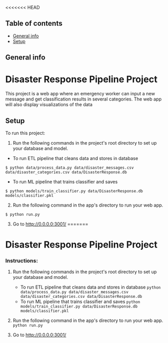 <<<<<<< HEAD
## Table of contents
* [General info](#general-info)
* [Setup](#setup)

## General info
# Disaster Response Pipeline Project
This project is a web app where an emergency worker can input a new message and get classification results in several categories. The web app will also display visualizations of the data
	
## Setup
To run this project:
1. Run the following commands in the project's root directory to set up your database and model.
- To run ETL pipeline that cleans data and stores in database
```
$ python data/process_data.py data/disaster_messages.csv data/disaster_categories.csv data/DisasterResponse.db
```
- To run ML pipeline that trains classifier and saves 
```
$ python models/train_classifier.py data/DisasterResponse.db models/classifier.pkl
```
2. Run the following command in the app's directory to run your web app.
```
$ python run.py
```
3. Go to http://0.0.0.0:3001/
=======
# Disaster Response Pipeline Project

### Instructions:
1. Run the following commands in the project's root directory to set up your database and model.

    - To run ETL pipeline that cleans data and stores in database
        `python data/process_data.py data/disaster_messages.csv data/disaster_categories.csv data/DisasterResponse.db`
    - To run ML pipeline that trains classifier and saves
        `python models/train_classifier.py data/DisasterResponse.db models/classifier.pkl`

2. Run the following command in the app's directory to run your web app.
    `python run.py`

3. Go to http://0.0.0.0:3001/


